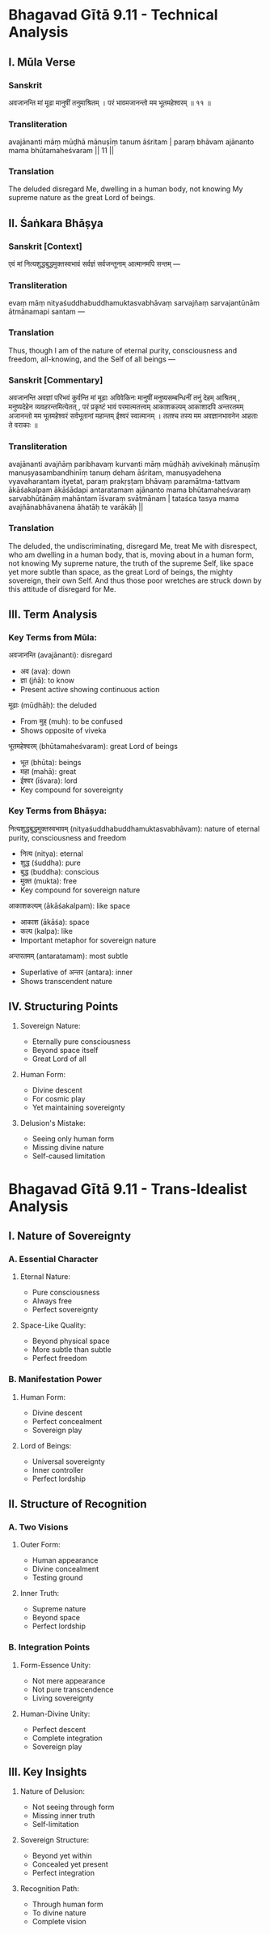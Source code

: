 # Bhagavad Gītā 9.11 - Technical Analysis

## I. Mūla Verse

### Sanskrit
अवजानन्ति मां मूढा मानुषीं तनुमाश्रितम् ।
परं भावमजानन्तो मम भूतमहेश्वरम् ॥ ११ ॥

### Transliteration
avajānanti māṃ mūḍhā mānuṣīṃ tanum āśritam |
paraṃ bhāvam ajānanto mama bhūtamaheśvaram || 11 ||

### Translation
The deluded disregard Me, dwelling in a human body, not knowing My supreme nature as the great Lord of beings.

## II. Śaṅkara Bhāṣya

### Sanskrit [Context]
एवं मां नित्यशुद्धबुद्धमुक्तस्वभावं सर्वज्ञं सर्वजन्तूनाम् आत्मानमपि सन्तम् —

### Transliteration
evaṃ māṃ nityaśuddhabuddhamuktasvabhāvaṃ sarvajñaṃ sarvajantūnām ātmānamapi santam —

### Translation
Thus, though I am of the nature of eternal purity, consciousness and freedom, all-knowing, and the Self of all beings —

### Sanskrit [Commentary]
अवजानन्ति अवज्ञां परिभवं कुर्वन्ति मां मूढाः अविवेकिनः मानुषीं मनुष्यसम्बन्धिनीं तनुं देहम् आश्रितम् , मनुष्यदेहेन व्यवहरन्तमित्येतत् , परं प्रकृष्टं भावं परमात्मतत्त्वम् आकाशकल्पम् आकाशादपि अन्तरतमम् अजानन्तो मम भूतमहेश्वरं सर्वभूतानां महान्तम् ईश्वरं स्वात्मानम् । ततश्च तस्य मम अवज्ञानभावनेन आहताः ते वराकाः ॥

### Transliteration
avajānanti avajñāṃ paribhavaṃ kurvanti māṃ mūḍhāḥ avivekinaḥ mānuṣīṃ manuṣyasambandhinīṃ tanuṃ deham āśritam, manuṣyadehena vyavaharantam ityetat, paraṃ prakṛṣṭaṃ bhāvaṃ paramātma-tattvam ākāśakalpam ākāśādapi antaratamam ajānanto mama bhūtamaheśvaraṃ sarvabhūtānāṃ mahāntam īśvaraṃ svātmānam | tataśca tasya mama avajñānabhāvanena āhatāḥ te varākāḥ ||

### Translation
The deluded, the undiscriminating, disregard Me, treat Me with disrespect, who am dwelling in a human body, that is, moving about in a human form, not knowing My supreme nature, the truth of the supreme Self, like space yet more subtle than space, as the great Lord of beings, the mighty sovereign, their own Self. And thus those poor wretches are struck down by this attitude of disregard for Me.

## III. Term Analysis

### Key Terms from Mūla:

अवजानन्ति (avajānanti): disregard
  - अव (ava): down
  - ज्ञा (jñā): to know
  - Present active showing continuous action

मूढाः (mūḍhāḥ): the deluded
  - From मुह् (muh): to be confused
  - Shows opposite of viveka

भूतमहेश्वरम् (bhūtamaheśvaram): great Lord of beings
  - भूत (bhūta): beings
  - महा (mahā): great
  - ईश्वर (īśvara): lord
  - Key compound for sovereignty

### Key Terms from Bhāṣya:

नित्यशुद्धबुद्धमुक्तस्वभावम् (nityaśuddhabuddhamuktasvabhāvam): nature of eternal purity, consciousness and freedom
  - नित्य (nitya): eternal
  - शुद्ध (śuddha): pure
  - बुद्ध (buddha): conscious
  - मुक्त (mukta): free
  - Key compound for sovereign nature

आकाशकल्पम् (ākāśakalpam): like space
  - आकाश (ākāśa): space
  - कल्प (kalpa): like
  - Important metaphor for sovereign nature

अन्तरतमम् (antaratamam): most subtle
  - Superlative of अन्तर (antara): inner
  - Shows transcendent nature

## IV. Structuring Points

1. Sovereign Nature:
   - Eternally pure consciousness
   - Beyond space itself
   - Great Lord of all

2. Human Form:
   - Divine descent
   - For cosmic play
   - Yet maintaining sovereignty

3. Delusion's Mistake:
   - Seeing only human form
   - Missing divine nature
   - Self-caused limitation

# Bhagavad Gītā 9.11 - Trans-Idealist Analysis

## I. Nature of Sovereignty

### A. Essential Character
1. Eternal Nature:
   - Pure consciousness
   - Always free
   - Perfect sovereignty

2. Space-Like Quality:
   - Beyond physical space
   - More subtle than subtle
   - Perfect freedom

### B. Manifestation Power
1. Human Form:
   - Divine descent
   - Perfect concealment
   - Sovereign play

2. Lord of Beings:
   - Universal sovereignty
   - Inner controller
   - Perfect lordship

## II. Structure of Recognition

### A. Two Visions
1. Outer Form:
   - Human appearance
   - Divine concealment
   - Testing ground

2. Inner Truth:
   - Supreme nature
   - Beyond space
   - Perfect lordship

### B. Integration Points
1. Form-Essence Unity:
   - Not mere appearance
   - Not pure transcendence
   - Living sovereignty

2. Human-Divine Unity:
   - Perfect descent
   - Complete integration
   - Sovereign play

## III. Key Insights

1. Nature of Delusion:
   - Not seeing through form
   - Missing inner truth
   - Self-limitation

2. Sovereign Structure:
   - Beyond yet within
   - Concealed yet present
   - Perfect integration

3. Recognition Path:
   - Through human form
   - To divine nature
   - Complete vision
   
